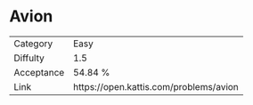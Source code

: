 # Avion

<table>
    <tr>
        <td>Category</td>
        <td>Easy</td>
    </tr>
    <tr>
        <td>Diffulty</td>
        <td>1.5</td>
    </tr>
    <tr>
        <td>Acceptance</td>
        <td>54.84 %</td>
    </tr>
    <tr>
        <td>Link</td>
        <td>https://open.kattis.com/problems/avion</td>
    </tr>
</table>